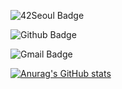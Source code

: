 ![42Seoul Badge](https://img.shields.io/badge/42Seoul-000000?style=flat&logo=42&logoColor=white)


![Github Badge](https://img.shields.io/badge/Github-grey?style=flat&logo=github&logoColor=white&link=https://github.com/Resister-boy/)

![Gmail Badge](https://img.shields.io/badge/hassanpumped17@gmail.com-c14438?style=flat&logo=Gmail&logoColor=white&link=mailto:hassanpumped17@gmail.com)

[![Anurag's GitHub stats](https://github-readme-stats.vercel.app/api?username=Resister-boy)](https://github.com/anuraghazra/github-readme-stats)

